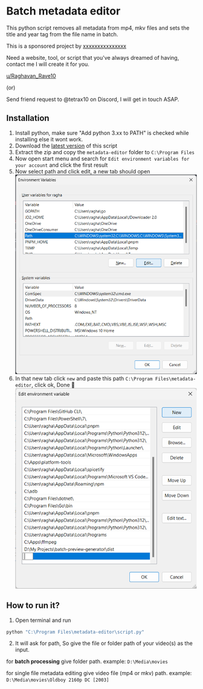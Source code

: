 # Batch metadata editor

This python script removes all metadata from mp4, mkv files and sets the title and year tag from the file name in batch.

This is a sponsored project by [xxxxxxxxxxxxxxx]()

Need a website, tool, or script that you've always dreamed of having, contact me I will create it for you.

[u/Raghavan_Rave10](https://www.reddit.com/user/Raghavan_Rave10)

(or)

Send friend request to @tetrax10 on Discord, I will get in touch ASAP.

## Installation

1. Install python, make sure "Add python 3.xx to PATH" is checked while installing else it wont work.
2. Download the [latest version](https://github.com/Tetrax-10/batch-metadata-editor/releases/latest) of this script
3. Extract the zip and copy the `metadata-editor` folder to `C:\Program Files`
4. Now open start menu and search for `Edit environment variables for your account` and click the first result
5. Now select path and click edit, a new tab should open
   ![environment variables tab](/assets/environment-variables-tab.png)
6. In that new tab click `new` and paste this path `C:\Program Files\metadata-editor`, click ok, Done 🎉
   ![new-environment-variable](/assets/new-environment-variable.png)

## How to run it?

1. Open terminal and run

```sh
python "C:\Program Files\metadata-editor\script.py"
```

2. It will ask for path, So give the file or folder path of your video(s) as the input.

for **batch processing** give folder path. example: `D:\Media\movies`

for single file metadata editing give video file (mp4 or mkv) path. example: `D:\Media\movies\Oldboy 2160p DC [2003]`
